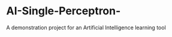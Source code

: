 AI-Single-Perceptron-
=====================

A demonstration project for an Artificial Intelligence learning tool
